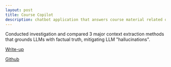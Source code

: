 ```yaml
---
layout: post
title: Course Copilot
description: chatbot application that answers course material related questions using large language models
---
```


Conducted investigation and compared 3 major context extraction methods that grounds LLMs with factual truth, mitigating LLM "hallucinations". 

[Write-up](https://github.com/ht-gong/CourseCopilot/blob/main/ProjectReport.pdf)

[Github](https://github.com/ht-gong/CourseCopilot)

